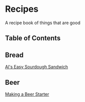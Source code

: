 # Recipes

A recipe book of things that are good

## Table of Contents

## Bread

[Al's Easy Sourdough Sandwich](bread/SourdoughSandwich.md) 
 
 ## Beer
[Making a Beer Starter](beer/BeerStarter.md)
